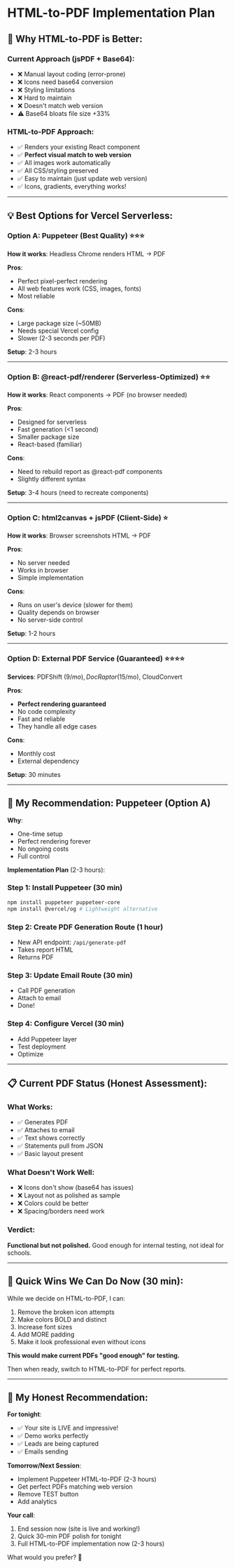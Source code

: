 # HTML-to-PDF Implementation Plan

## 🎯 Why HTML-to-PDF is Better:

### Current Approach (jsPDF + Base64):
- ❌ Manual layout coding (error-prone)
- ❌ Icons need base64 conversion
- ❌ Styling limitations
- ❌ Hard to maintain
- ❌ Doesn't match web version
- ⚠️ Base64 bloats file size +33%

### HTML-to-PDF Approach:
- ✅ Renders your existing React component
- ✅ **Perfect visual match to web version**
- ✅ All images work automatically
- ✅ All CSS/styling preserved
- ✅ Easy to maintain (just update web version)
- ✅ Icons, gradients, everything works!

---

## 💡 Best Options for Vercel Serverless:

### Option A: Puppeteer (Best Quality) ⭐⭐⭐
**How it works**: Headless Chrome renders HTML → PDF

**Pros**:
- Perfect pixel-perfect rendering
- All web features work (CSS, images, fonts)
- Most reliable

**Cons**:
- Large package size (~50MB)
- Needs special Vercel config
- Slower (2-3 seconds per PDF)

**Setup**: 2-3 hours

---

### Option B: @react-pdf/renderer (Serverless-Optimized) ⭐⭐
**How it works**: React components → PDF (no browser needed)

**Pros**:
- Designed for serverless
- Fast generation (<1 second)
- Smaller package size
- React-based (familiar)

**Cons**:
- Need to rebuild report as @react-pdf components
- Slightly different syntax

**Setup**: 3-4 hours (need to recreate components)

---

### Option C: html2canvas + jsPDF (Client-Side) ⭐
**How it works**: Browser screenshots HTML → PDF

**Pros**:
- No server needed
- Works in browser
- Simple implementation

**Cons**:
- Runs on user's device (slower for them)
- Quality depends on browser
- No server-side control

**Setup**: 1-2 hours

---

### Option D: External PDF Service (Guaranteed) ⭐⭐⭐⭐
**Services**: PDFShift ($9/mo), DocRaptor ($15/mo), CloudConvert

**Pros**:
- **Perfect rendering guaranteed**
- No code complexity
- Fast and reliable
- They handle all edge cases

**Cons**:
- Monthly cost
- External dependency

**Setup**: 30 minutes

---

## 🎯 My Recommendation: **Puppeteer** (Option A)

**Why**:
- One-time setup
- Perfect rendering forever
- No ongoing costs
- Full control

**Implementation Plan** (2-3 hours):

### Step 1: Install Puppeteer (30 min)
```bash
npm install puppeteer puppeteer-core
npm install @vercel/og # Lightweight alternative
```

### Step 2: Create PDF Generation Route (1 hour)
- New API endpoint: `/api/generate-pdf`
- Takes report HTML
- Returns PDF

### Step 3: Update Email Route (30 min)
- Call PDF generation
- Attach to email
- Done!

### Step 4: Configure Vercel (30 min)
- Add Puppeteer layer
- Test deployment
- Optimize

---

## 📋 Current PDF Status (Honest Assessment):

### What Works:
- ✅ Generates PDF
- ✅ Attaches to email
- ✅ Text shows correctly
- ✅ Statements pull from JSON
- ✅ Basic layout present

### What Doesn't Work Well:
- ❌ Icons don't show (base64 has issues)
- ❌ Layout not as polished as sample
- ❌ Colors could be better
- ❌ Spacing/borders need work

### Verdict:
**Functional but not polished.** Good enough for internal testing, not ideal for schools.

---

## 🔧 Quick Wins We Can Do Now (30 min):

While we decide on HTML-to-PDF, I can:
1. Remove the broken icon attempts
2. Make colors BOLD and distinct
3. Increase font sizes
4. Add MORE padding
5. Make it look professional even without icons

**This would make current PDFs "good enough" for testing.**

Then when ready, switch to HTML-to-PDF for perfect reports.

---

## 💬 My Honest Recommendation:

**For tonight**:
- ✅ Your site is LIVE and impressive!
- ✅ Demo works perfectly
- ✅ Leads are being captured
- ✅ Emails sending

**Tomorrow/Next Session**:
- Implement Puppeteer HTML-to-PDF (2-3 hours)
- Get perfect PDFs matching web version
- Remove TEST button
- Add analytics

**Your call**: 
1. End session now (site is live and working!)
2. Quick 30-min PDF polish for tonight
3. Full HTML-to-PDF implementation now (2-3 hours)

What would you prefer? 🎯


